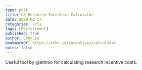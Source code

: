 ```yaml
---
type: post
title: UX Research Incentive Calculator
date: 2020-02-27
categories: urls
tags: [Recruitment]
published: true
author: Ethn.io
bookmarkOf: https://ethn.io/incentives/calculator
notes: false
---
```


Useful tool by @ethnio for calculating research incentive costs.